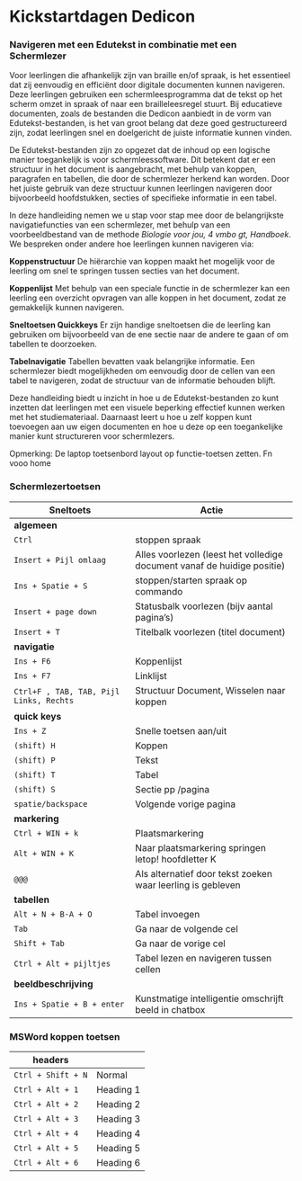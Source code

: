 # Kickstartdagen Dedicon


### **Navigeren met een Edutekst in combinatie met een Schermlezer**

Voor leerlingen die afhankelijk zijn van braille en/of spraak, is het essentieel dat zij eenvoudig en efficiënt door digitale documenten kunnen navigeren. Deze leerlingen gebruiken een schermleesprogramma dat de tekst op het scherm omzet in spraak of naar een brailleleesregel stuurt. Bij educatieve documenten, zoals de bestanden die Dedicon aanbiedt in de vorm van Edutekst-bestanden, is het van groot belang dat deze goed gestructureerd zijn, zodat leerlingen snel en doelgericht de juiste informatie kunnen vinden.

De Edutekst-bestanden zijn zo opgezet dat de inhoud op een logische manier toegankelijk is voor schermleessoftware. Dit betekent dat er een structuur in het document is aangebracht, met behulp van koppen, paragrafen en tabellen, die door de schermlezer herkend kan worden. Door het juiste gebruik van deze structuur kunnen leerlingen navigeren door bijvoorbeeld hoofdstukken, secties of specifieke informatie in een tabel.

In deze handleiding nemen we u stap voor stap mee door de belangrijkste navigatiefuncties van een schermlezer, met behulp van een voorbeeldbestand van de methode *Biologie voor jou, 4 vmbo gt, Handboek*. We bespreken onder andere hoe leerlingen kunnen navigeren via:

**Koppenstructuur**
De hiërarchie van koppen maakt het mogelijk voor de leerling om snel te springen tussen secties van het document. 

**Koppenlijst**
Met behulp van een speciale functie in de schermlezer kan een leerling een overzicht opvragen van alle koppen in het document, zodat ze gemakkelijk kunnen navigeren.

**Sneltoetsen Quickkeys**
Er zijn handige sneltoetsen die de leerling kan gebruiken om bijvoorbeeld van de ene sectie naar de andere te gaan of om tabellen te doorzoeken.

**Tabelnavigatie**
Tabellen bevatten vaak belangrijke informatie. Een schermlezer biedt mogelijkheden om eenvoudig door de cellen van een tabel te navigeren, zodat de structuur van de informatie behouden blijft.

Deze handleiding biedt u inzicht in hoe u de Edutekst-bestanden zo kunt inzetten dat leerlingen met een visuele beperking effectief kunnen werken met het studiemateriaal. Daarnaast leert u hoe u zelf koppen kunt toevoegen aan uw eigen documenten en hoe u deze op een toegankelijke manier kunt structureren voor schermlezers.

Opmerking: 
De laptop toetsenbord layout op functie-toetsen zetten. Fn vooo home



### Schermlezertoetsen

| Sneltoets | Actie |
| --- | --- |
| **algemeen** ||
| `Ctrl ` | stoppen spraak |
| `Insert + Pijl omlaag` | Alles voorlezen (leest het volledige document vanaf de huidige positie) |
| `Ins + Spatie + S ` | stoppen/starten spraak op commando|
| `Insert + page down` | Statusbalk voorlezen (bijv aantal pagina’s) |
| `Insert + T` | Titelbalk voorlezen (titel document) |
| **navigatie**             ||
| `Ins + F6` | Koppenlijst |
| `Ins + F7` | Linklijst |
| `Ctrl+F , TAB, TAB, Pijl Links, Rechts` | Structuur Document, Wisselen naar koppen|
| **quick keys**             ||
| `Ins + Z` | Snelle toetsen aan/uit|
| `(shift) H`  | Koppen |
| `(shift) P` | Tekst |
| `(shift) T` | Tabel |
| `(shift) S` | Sectie pp /pagina |
| `spatie/backspace`  | Volgende vorige pagina |
| **markering**             ||
| `Ctrl + WIN + k` | Plaatsmarkering |
| `Alt + WIN + K` | Naar plaatsmarkering springen letop! hoofdletter K |
| `@@@`| Als alternatief door tekst zoeken waar leerling is gebleven|
| **tabellen**             ||
| `Alt + N + B-A + O` | Tabel invoegen |
| `Tab`                 | Ga naar de volgende cel                  |
| `Shift + Tab`         | Ga naar de vorige cel                    |
| `Ctrl + Alt + pijltjes` | Tabel lezen en navigeren tussen cellen |
| **beeldbeschrijving** ||
| `Ins + Spatie + B + enter` | Kunstmatige intelligentie omschrijft beeld in chatbox |


### MSWord koppen toetsen

| **headers**        | |
|---|---|
| `Ctrl + Shift + N` | Normal |
| `Ctrl + Alt + 1` | Heading 1     |
| `Ctrl + Alt + 2` | Heading 2     |
| `Ctrl + Alt + 3` | Heading 3     |
| `Ctrl + Alt + 4` | Heading 4     |
| `Ctrl + Alt + 5` | Heading 5     |
| `Ctrl + Alt + 6` | Heading 6     |